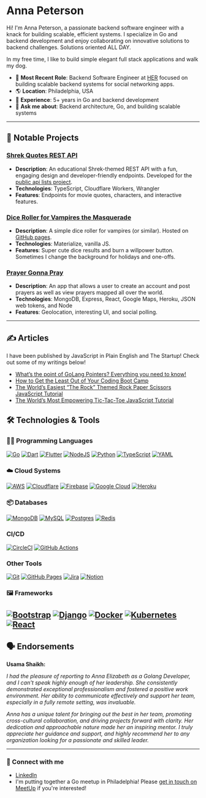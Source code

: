 # Anna Peterson
Hi! I'm Anna Peterson, a passionate backend software engineer with a knack for building scalable, efficient systems. I specialize in Go and backend development and enjoy collaborating on innovative solutions to backend challenges. Solutions oriented ALL DAY. 

In my free time, I like to build simple elegant full stack applications and walk my dog. 

- 🔭 **Most Recent Role**: Backend Software Engineer at [HER](https://weareher.com/) focused on building scalable backend systems for social networking apps.
- 🌎 **Location**: Philadelphia, USA
- 💼 **Experience**: 5+ years in Go and backend development
- 💬 **Ask me about**: Backend architecture, Go, and building scalable systems

---

## 🌟 Notable Projects
### [Shrek Quotes REST API](https://github.com/annaelizabeth2019/shREST)
- **Description**: An educational Shrek-themed REST API with a fun, engaging design and developer-friendly endpoints. Developed for the [public api lists project](https://github.com/public-api-lists/public-api-lists).
- **Technologies**: TypeScript, Cloudflare Workers, Wrangler
- **Features**: Endpoints for movie quotes, characters, and interactive features.

### [Dice Roller for Vampires the Masquerade](https://github.com/annaelizabeth2019/dice-roller/tree/master)
- **Description**: A simple dice roller for vampires (or similar). Hosted on [GitHub pages](https://annaelizabeth2019.github.io/dice-roller/). 
- **Technologies**: Materialize, vanilla JS. 
- **Features**: Super cute dice results and burn a willpower button. Sometimes I change the background for holidays and one-offs. 

### [Prayer Gonna Pray](https://github.com/annaelizabeth2019/prayersgonnapray)
- **Description**: An app that allows a user to create an account and post prayers as well as view prayers mapped all over the world. 
- **Technologies**: MongoDB, Express, React, Google Maps, Heroku, JSON web tokens, and Node 
- **Features**: Geolocation, interesting UI, and social polling. 

---


## &#x270d; Articles
I have been published by JavaScript in Plain English and The Startup! Check out some of my writings below! 

<!-- MEDIUM-ARTICLES-LIST:START -->
- [What’s the point of GoLang Pointers? Everything you need to know!](https://medium.com/@annapeterson89/whats-the-point-of-golang-pointers-everything-you-need-to-know-ac5e40581d4d)
- [How to Get the Least Out of Your Coding Boot Camp](https://medium.com/swlh/9-ways-to-get-the-least-out-of-your-coding-boot-camp-3769967af13)
- [The World’s Easiest “The Rock” Themed Rock Paper Scissors JavaScript Tutorial](https://javascript.plainenglish.io/the-worlds-easiest-the-rock-themed-rock-paper-scissors-javascript-tutorial-ee99b7f83e69) 
- [The World’s Most Empowering Tic-Tac-Toe JavaScript Tutorial](https://javascript.plainenglish.io/the-worlds-most-empowering-tic-tac-toe-javascript-tutorial-a889e4c20883)
<!-- MEDIUM-ARTICLES-LIST:END -->

## 🛠 Technologies & Tools

### 🧑‍💻 Programming Languages
[![Go](https://img.shields.io/badge/Go-%2300ADD8.svg?&logo=go&logoColor=white)](#)
[![Dart](https://img.shields.io/badge/Dart-%230175C2.svg?logo=dart&logoColor=white)](#)
[![Flutter](https://img.shields.io/badge/Flutter-02569B?logo=flutter&logoColor=fff)](#)
[![NodeJS](https://img.shields.io/badge/Node.js-6DA55F?logo=node.js&logoColor=white)](#)
[![Python](https://img.shields.io/badge/Python-3776AB?logo=python&logoColor=fff)](#)
[![TypeScript](https://img.shields.io/badge/TypeScript-3178C6?logo=typescript&logoColor=fff)](#)
[![YAML](https://img.shields.io/badge/YAML-CB171E?logo=yaml&logoColor=fff)](#)

### ☁️  Cloud Systems
[![AWS](https://img.shields.io/badge/AWS-%23FF9900.svg?logo=amazon-web-services&logoColor=white)](#)
[![Cloudflare](https://img.shields.io/badge/Cloudflare-F38020?logo=Cloudflare&logoColor=white)](#)
[![Firebase](https://img.shields.io/badge/Firebase-039BE5?logo=Firebase&logoColor=white)](#)
[![Google Cloud](https://img.shields.io/badge/Google%20Cloud-%234285F4.svg?logo=google-cloud&logoColor=white)](#)
[![Heroku](https://img.shields.io/badge/Heroku-430098?logo=heroku&logoColor=fffe)](#)

### 📦 Databases
[![MongoDB](https://img.shields.io/badge/MongoDB-%234ea94b.svg?logo=mongodb&logoColor=white)](#)
[![MySQL](https://img.shields.io/badge/MySQL-4479A1?logo=mysql&logoColor=fff)](#)
[![Postgres](https://img.shields.io/badge/Postgres-%23316192.svg?logo=postgresql&logoColor=white)](#)
[![Redis](https://img.shields.io/badge/Redis-%23DD0031.svg?logo=redis&logoColor=white)](#)

### CI/CD
[![CircleCI](https://img.shields.io/badge/CircleCI-343434?logo=circleci&logoColor=fff)](#)
[![GitHub Actions](https://img.shields.io/badge/GitHub_Actions-2088FF?logo=github-actions&logoColor=white)](#)

### Other Tools
[![Git](https://img.shields.io/badge/Git-F05032?logo=git&logoColor=fff)](#)
[![GitHub Pages](https://img.shields.io/badge/GitHub%20Pages-121013?logo=github&logoColor=white)](#)
[![Jira](https://img.shields.io/badge/Jira-0052CC?logo=jira&logoColor=fff)](#)
[![Notion](https://img.shields.io/badge/Notion-000?logo=notion&logoColor=fff)](#)

### 🖼️ Frameworks
[![Bootstrap](https://img.shields.io/badge/Bootstrap-7952B3?logo=bootstrap&logoColor=fff)](#)
[![Django](https://img.shields.io/badge/Django-%23092E20.svg?logo=django&logoColor=white)](#)
[![Docker](https://img.shields.io/badge/Docker-2496ED?logo=docker&logoColor=fff)](#)
[![Kubernetes](https://img.shields.io/badge/Kubernetes-326CE5?logo=kubernetes&logoColor=fff)](#)
[![React](https://img.shields.io/badge/React-%2320232a.svg?logo=react&logoColor=%2361DAFB)](#)
---

## 🗣️ Endorsements
**Usama Shaikh:**

*I had the pleasure of reporting to Anna Elizabeth as a Golang Developer, and I can't speak highly enough of her leadership. She consistently demonstrated exceptional professionalism and fostered a positive work environment. Her ability to communicate effectively and support her team, especially in a fully remote setting, was invaluable.*

*Anna has a unique talent for bringing out the best in her team, promoting cross-cultural collaboration, and driving projects forward with clarity. Her dedication and approachable nature made her an inspiring mentor. I truly appreciate her guidance and support, and highly recommend her to any organization looking for a passionate and skilled leader.*

---

### 🤝 Connect with me 
- [LinkedIn](https://www.linkedin.com/in/anna-elizabeth-peterson/)
- I'm putting together a Go meetup in Philadelphia! Please [get in touch on MeetUp](https://www.meetup.com/members/53948282/) if you're interested! 
